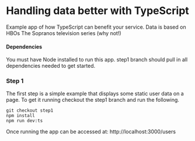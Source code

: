 # Handling data better with TypeScript

Example app of how TypeScript can benefit your service. Data is based on HBOs The Sopranos television series (why not!)

#### Dependencies

You must have Node installed to run this app. step1 branch should pull in all dependencies needed to get started.


### Step 1

The first step is a simple example that displays some static user data on a page. To get it running checkout the step1 branch and run the following.

```
git checkout step1
npm install
npm run dev:ts
```

Once running the app can be accessed at:
http://localhost:3000/users



